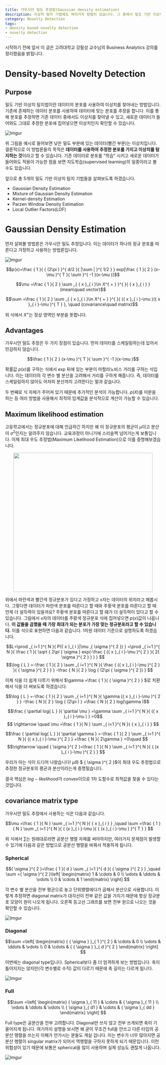 ```yaml
---
title: 가우시안 밀도 추정법(Gaussian density estimation)
description: 이상치 탐지 기법에도 여러가지 방법이 있습니다. 그 중에서 밀도 기반 이상치 탐지법(Density based novelty detection)을 앞으로 몇 개 소개해 드릴텐데요, 가장 먼저 가우시안 밀도 추정법(Gaussian density estimation)에 대해 설명드리겠습니다.
category: Novelty Detection
tags:
- density based novelty detection
- novelty detection
---
```



시작하기 전에 앞서 이 글은 고려대학교 강필성 교수님의 Business Analytics 강의를 정리했음을 밝힙니다.


# Density-based Novelty Detection

## Purpose

밀도 기반 이상치 탐지법이란 데이터의 분포를 사용하여 이상치를 찾아내는 방법입니다. 기존에 존재하는 데이터 분포를 사용하여 데이터에 맞는 분포를 추정을 합니다. 이를 통해 분포를 추정하면 기존 데이터 중에서도 이상치를 찾아낼 수 있고, 새로운 데이터가 들어와도 그대로 추정한 분포에 집어넣으면 이상치인지 확인할 수 있습니다.


![Imgur](https://i.imgur.com/YcugOBe.png)

위 그림을 예시로 들어보면 낮은 밀도 부분에 있는 데이터(빨간 부분)는 이상치입니다.
결론적으로 이 방법론들의 목적은 **데이터를 사용하여 추정한 분포를 가지고 이상치를 탐지하는 것**이라고 할 수 있습니다. 기존 데이터로 분포를 "학습" 시키고 새로운 데이터가 들어와도 적용이 가능한 점을 보면 지도학습(supervised learning)의 일종이라고 볼 수도 있습니다.

앞으로 총 5개의 밀도 기반 이상치 탐지 기법들을 살펴보도록 하겠습니다.

- Gaussian Density Estimation
- Mixture of Gaussian Density Estimation
- Kernel-density Estimation
- Parzen Window Density Estimation
- Local Outlier Factors(LOF)

# Gaussian Density Estimation

먼저 살펴볼 방법론은 가우시안 밀도 추정입니다. 이는 데이터가 하나의 정규 분포를 따른다고 가정하고 사용하는 방법론입니다.

![Imgur](https://i.imgur.com/o0wdkoW.png)

$$p(x)=\frac { 1 }{ { (2\pi ) }^{ d/2 }{ |\sum  | }^{ 1/2 } } exp[\frac { 1 }{ 2 } (x-\mu )^{ T }{ \sum   }^{ -1 }(x-\mu )]$$

$$\mu =\frac { 1 }{ 2 } \sum _{ { x }_{ i }\in X^{ + } }^{  }{ { x }_{ i } } (mean\quad vector)$$

$$\sum  =\frac { 1 }{ 2 } \sum _{ { x }_{ i }\in X^{ + } }^{  }{ ({ x }_{ i }-\mu )({ x }_{ i }-\mu )^{ T } }, \quad (covariance\quad matrix)$$

위 식에서 ${ X }^{ + }$는 정상 영역인 부분을 뜻합니다. 

## Advantages

가우시안 밀도 추정은 두 가지 장점이 있습니다. 먼저 데이터를 스케일링하는데 있어서 민감하지 않습니다. 

$$\frac { 1 }{ 2 } (x-\mu )^{ T }{ \sum   }^{ -1 }(x-\mu )$$

확률값 $p(x)$를 구하는 식에서 exp 뒤에 있는 부분이 마할라노비스 거리를 구하는 식입니다. 이는 데이터의 각 변수 별 분산을 고려해서 거리를 구하게 해줍니다. 즉, 데이터를 스케일링하지 않아도 어차피 분산까지 고려한다는 말과 같습니다.

두 번째로 식 자체가 주어져 있기 때문에 추가적인 분석이 가능합니다. $p(X)$를 미분을 하는 등 여러 방법을 사용해서 최적의 임계값을 분석적으로 계산이 가능할 수 있습니다.

## Maximum likelihood estimation

고등학교에서는 정규분포에 대해 언급하긴 하지만 왜 이 정규분포의 평균이 $\mu$이고 분산이 ${ \sigma  }^{ 2 }$인지는 알려주지 않습니다. 교육과정이 아니기에 스리슬쩍 넘어가는게 보통입니다. 이제 최대 우도 추정법(Maximum Likelihood Estimation)으로 이를 증명해보겠습니다.

<div align="center">
<a href="https://imgur.com/gofjkS6"><img src="https://i.imgur.com/gofjkS6.png" width="450px"/></a></div>

위에서 파란색과 빨간색 정규분포가 있다고 가정하고 x자는 데이터의 위치라고 해봅시다. 그렇다면 데이터가 파란색 분포를 따른다고 할 때와 주황색 분포를 따른다고 할 때 언제 더 설득력이 있을까요? 주황색 분포를 따른다고 할 떄가 더 설득력이 있다고 할 수 있습니다. 그림에서 x자의 데이터를 주황색 정규분포 식에 집어넣으면 $p(x)$값이 나옵니다. **이 값들을 곱했을 때 가장 최대가 되는 분포가 가장 맞는 정규분포라고 할 수 있습니다.** 이를 식으로 표현하면 다음과 같습니다. 1차원 데이터 기준으로 설명하도록 하겠습니다.

$$L=\prod _{ i=1 }^{ N }{ P({ x }_{ i }|\mu ,{ \sigma  }^{ 2 }) } =\prod _{ i=1 }^{ N }{ \frac { 1 }{ \sqrt { 2\pi  } \sigma  } exp(-\frac { ({ x }_{ i }-\mu )^{ 2 } }{ 2{ \sigma  }^{ 2 } } ) } $$
$$\log { L } =-\frac { 1 }{ 2 } \sum _{ i=1 }^{ N }{ \frac { ({ x }_{ i }-\mu )^{ 2 } }{ { \sigma  }^{ 2 } }  } -\frac { N }{ 2 } \log { (2\pi { \sigma  }^{ 2 }) } $$


이제 식을 더 쉽게 다루기 위해서 $\gamma =\frac { 1 }{ { \sigma  }^{ 2 } } $로 치환해서 식을 더 써보도록 하겠습니다.


$$\log { L } =-\frac { 1 }{ 2 } \sum _{ i=1 }^{ N }{ \gamma ({ x }_{ i }-\mu )^{ 2 } } -\frac { N }{ 2 } \log { (2\pi ) } +\frac { N }{ 2 } log(\gamma )$$

$$\frac { \partial log{ L } }{ \partial \mu  } =\gamma \sum _{ i=1 }^{ N }{ ({ x }_{ i }-\mu ) } =0$$
$$ \rightarrow \quad \mu =\frac { 1 }{ N } \sum _{ i=1 }^{ N }{ { x }_{ i } } $$

$$\frac { \partial log{ L } }{ \partial \gamma  } =-\frac { 1 }{ 2 } \sum _{ i=1 }^{ N }{ ({ x }_{ i }-\mu )^{ 2 } } +\frac { N }{ 2\gamma  } =0\quad $$
$$\rightarrow \quad { \sigma  }^{ 2 }=\frac { 1 }{ N } \sum _{ i=1 }^{ N }{ { (x }_{ i }-\mu )^{ 2 } } $$

우리가 아는 식이 드디어 나왔습니다! $\mu$와 $ { \sigma  }^{ 2 }$이 최대 우도 추정법으로 추정한 정규분포의 평균과 분산이라는게 증명됬습니다. 

결국 핵심은 $log-likelihood$가 convex이므로 1차 도함수로 최적값을 찾을 수 있다는 것입니다.


## covariance matrix type

가우시안 밀도 추정에서 사용하는 식은 다음과 같습니다.

$$\mu =\frac { 1 }{ N } \sum _{ i=1 }^{ N }{ { x }_{ i } } ,\quad \sum  =\frac { 1 }{ N } \sum _{ i=1 }^{ N }{ { (x }_{ i }-\mu ){ { (x }_{ i }-\mu ) }^{ T } } $$

위 식에서 $\sum$는 원래대로라면 공분산 행렬 자체를 써야하지만, 여러가지 문제점이 발생할 수 있기에 다음과 같은 방법으로 공분산 행렬을 바꿔서 적용하게 됩니다. 



### Spherical

$${ \sigma  }^{ 2 }=\frac { 1 }{ d } \sum _{ i=1 }^{ d }{ { \sigma  }^{ 2 } } ,\quad \sum  ={ \sigma  }^{ 2 }\left[ \begin{matrix} 1 & \cdots  & 0 \\ \vdots  & \ddots  & \vdots  \\ 0 & \cdots  & 1 \end{matrix} \right] $$

각 변수 별 분산을 전부 평균으로 놓고 단위행렬에다가 곱해서 분산으로 사용합니다. 이렇게 추정하면 diagonal matrix가 대각선이 전부 같은 값을 가지기 때문에 항상 정규분포 모양이 원이 나오게 됩니다. 
오른쪽 등고선 그래프를 보면 전부 원으로 나오는 것을 확인할 수 있습니다.

![Imgur](https://i.imgur.com/vZWtNIk.png)

### Diagonal

$$\sum  =\left[ \begin{matrix} { { \sigma  } }_{ 1 }^{ 2 } & \cdots  & 0 \\ \vdots  & \ddots  & \vdots  \\ 0 & \cdots  & { { \sigma  } }_{ d }^{ 2 } \end{matrix} \right] $$

이번에는 diagonal type입니다. Spherical보다 좀 더 엄격하게 보는 방법입니다. 축이 틀어지지는 않지만(각 변수별로 수직) 값이 다르기 때문에 축 길이는 다르게 됩니다.


![Imgur](https://i.imgur.com/VAIKKYd.png)

### Full

$$\sum  =\left[ \begin{matrix} { \sigma  }_{ 11 } & \cdots  & { \sigma  }_{ 11 } \\ \vdots  & \ddots  & \vdots  \\ { \sigma  }_{ d1 } & \cdots  & { \sigma  }_{ dd } \end{matrix} \right] $$

Full type은 공분산을 전부 고려합니다. Diagonal만 쓰지 않고 전부 쓰게되면 축이 기울어지게 됩니다. 여기까지 설명을 보시면 왜 굳이 무조건 full을 안쓰고 다른 타입의 공분산 행렬을 쓰는지 이해가 안가시는 분들도 계실 겁니다. 이는 변수가 너무 많아지면 공분산 행렬이 singular matrix가 되어서 역행렬을 구하지 못하게 되기 때문입니다. 이런 위험성이 있기 때문에 보통은 spherical을 많이 사용하며 실제 성능도 괜찮게 나옵니다.

![Imgur](https://i.imgur.com/ic7e1Nx.png)




